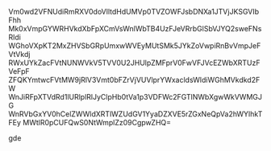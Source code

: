 Vm0wd2VFNUdiRmRXV0doVlltdHdUMVp0TVZOWFJsbDNXa1JTVjJKSGVIbFhh
Mk0xVmpGYWRHVkdXbFpXCmVsWnlWbTB4UzFJeVRrbGlSbVJYQ2sweFNsRldi
WGhoVXpKT2MxZHVSbGRpUmxwWVEyMUtSMk5JYkZoVwpiRnBvVmpJeFVtVkdj
RWxUYkZacFVtNUNWVkV5TVV0U2JHUlpZMFprV0FwVFJVcEZWbXRTUzFVeFpF
ZFQKYmtwcFVtMW9jRlV3Vmt0bFZrVjVUVlprYWxacldsWldiWGhMVkdkd2FW
WnJiRFpXTVdRd1lURlplRlJyClpHb0tVa1p3VDFWc2FGTlNWbXgwWkVWMGJG
WnRVbGxYV0hCelZWWldXRTlWZUdGV1YyaDZXVE5rZGxNeQpVa2hWYlhkTFEy
MWtlR0pCUFQwS0NtWmplZz09CgpwZHQ=

gde